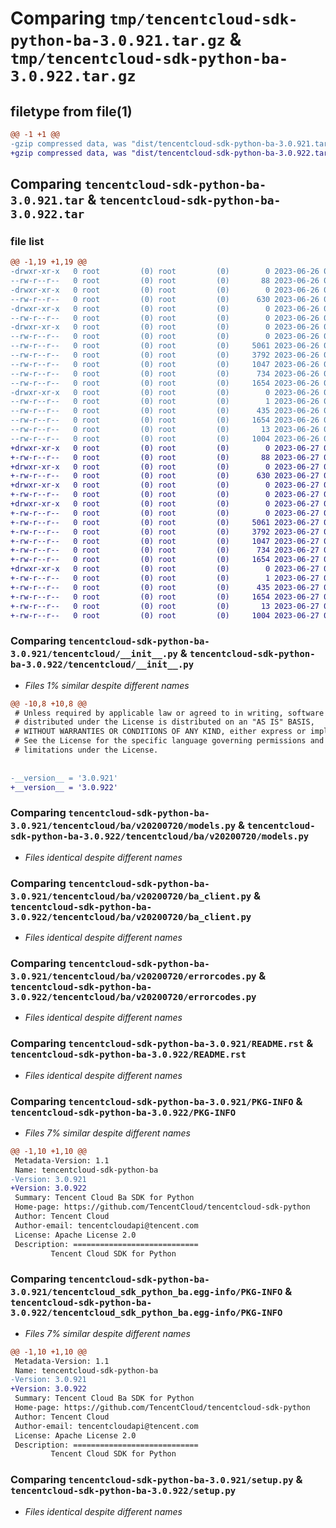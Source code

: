 # Comparing `tmp/tencentcloud-sdk-python-ba-3.0.921.tar.gz` & `tmp/tencentcloud-sdk-python-ba-3.0.922.tar.gz`

## filetype from file(1)

```diff
@@ -1 +1 @@
-gzip compressed data, was "dist/tencentcloud-sdk-python-ba-3.0.921.tar", last modified: Mon Jun 26 00:16:41 2023, max compression
+gzip compressed data, was "dist/tencentcloud-sdk-python-ba-3.0.922.tar", last modified: Tue Jun 27 00:17:24 2023, max compression
```

## Comparing `tencentcloud-sdk-python-ba-3.0.921.tar` & `tencentcloud-sdk-python-ba-3.0.922.tar`

### file list

```diff
@@ -1,19 +1,19 @@
-drwxr-xr-x   0 root         (0) root         (0)        0 2023-06-26 00:16:41.000000 tencentcloud-sdk-python-ba-3.0.921/
--rw-r--r--   0 root         (0) root         (0)       88 2023-06-26 00:16:41.000000 tencentcloud-sdk-python-ba-3.0.921/setup.cfg
-drwxr-xr-x   0 root         (0) root         (0)        0 2023-06-26 00:16:41.000000 tencentcloud-sdk-python-ba-3.0.921/tencentcloud/
--rw-r--r--   0 root         (0) root         (0)      630 2023-06-26 00:16:41.000000 tencentcloud-sdk-python-ba-3.0.921/tencentcloud/__init__.py
-drwxr-xr-x   0 root         (0) root         (0)        0 2023-06-26 00:16:41.000000 tencentcloud-sdk-python-ba-3.0.921/tencentcloud/ba/
--rw-r--r--   0 root         (0) root         (0)        0 2023-06-26 00:16:41.000000 tencentcloud-sdk-python-ba-3.0.921/tencentcloud/ba/__init__.py
-drwxr-xr-x   0 root         (0) root         (0)        0 2023-06-26 00:16:41.000000 tencentcloud-sdk-python-ba-3.0.921/tencentcloud/ba/v20200720/
--rw-r--r--   0 root         (0) root         (0)        0 2023-06-26 00:16:41.000000 tencentcloud-sdk-python-ba-3.0.921/tencentcloud/ba/v20200720/__init__.py
--rw-r--r--   0 root         (0) root         (0)     5061 2023-06-26 00:16:41.000000 tencentcloud-sdk-python-ba-3.0.921/tencentcloud/ba/v20200720/models.py
--rw-r--r--   0 root         (0) root         (0)     3792 2023-06-26 00:16:41.000000 tencentcloud-sdk-python-ba-3.0.921/tencentcloud/ba/v20200720/ba_client.py
--rw-r--r--   0 root         (0) root         (0)     1047 2023-06-26 00:16:41.000000 tencentcloud-sdk-python-ba-3.0.921/tencentcloud/ba/v20200720/errorcodes.py
--rw-r--r--   0 root         (0) root         (0)      734 2023-06-26 00:16:41.000000 tencentcloud-sdk-python-ba-3.0.921/README.rst
--rw-r--r--   0 root         (0) root         (0)     1654 2023-06-26 00:16:41.000000 tencentcloud-sdk-python-ba-3.0.921/PKG-INFO
-drwxr-xr-x   0 root         (0) root         (0)        0 2023-06-26 00:16:41.000000 tencentcloud-sdk-python-ba-3.0.921/tencentcloud_sdk_python_ba.egg-info/
--rw-r--r--   0 root         (0) root         (0)        1 2023-06-26 00:16:41.000000 tencentcloud-sdk-python-ba-3.0.921/tencentcloud_sdk_python_ba.egg-info/dependency_links.txt
--rw-r--r--   0 root         (0) root         (0)      435 2023-06-26 00:16:41.000000 tencentcloud-sdk-python-ba-3.0.921/tencentcloud_sdk_python_ba.egg-info/SOURCES.txt
--rw-r--r--   0 root         (0) root         (0)     1654 2023-06-26 00:16:41.000000 tencentcloud-sdk-python-ba-3.0.921/tencentcloud_sdk_python_ba.egg-info/PKG-INFO
--rw-r--r--   0 root         (0) root         (0)       13 2023-06-26 00:16:41.000000 tencentcloud-sdk-python-ba-3.0.921/tencentcloud_sdk_python_ba.egg-info/top_level.txt
--rw-r--r--   0 root         (0) root         (0)     1004 2023-06-26 00:16:41.000000 tencentcloud-sdk-python-ba-3.0.921/setup.py
+drwxr-xr-x   0 root         (0) root         (0)        0 2023-06-27 00:17:24.000000 tencentcloud-sdk-python-ba-3.0.922/
+-rw-r--r--   0 root         (0) root         (0)       88 2023-06-27 00:17:24.000000 tencentcloud-sdk-python-ba-3.0.922/setup.cfg
+drwxr-xr-x   0 root         (0) root         (0)        0 2023-06-27 00:17:24.000000 tencentcloud-sdk-python-ba-3.0.922/tencentcloud/
+-rw-r--r--   0 root         (0) root         (0)      630 2023-06-27 00:17:24.000000 tencentcloud-sdk-python-ba-3.0.922/tencentcloud/__init__.py
+drwxr-xr-x   0 root         (0) root         (0)        0 2023-06-27 00:17:24.000000 tencentcloud-sdk-python-ba-3.0.922/tencentcloud/ba/
+-rw-r--r--   0 root         (0) root         (0)        0 2023-06-27 00:17:24.000000 tencentcloud-sdk-python-ba-3.0.922/tencentcloud/ba/__init__.py
+drwxr-xr-x   0 root         (0) root         (0)        0 2023-06-27 00:17:24.000000 tencentcloud-sdk-python-ba-3.0.922/tencentcloud/ba/v20200720/
+-rw-r--r--   0 root         (0) root         (0)        0 2023-06-27 00:17:24.000000 tencentcloud-sdk-python-ba-3.0.922/tencentcloud/ba/v20200720/__init__.py
+-rw-r--r--   0 root         (0) root         (0)     5061 2023-06-27 00:17:24.000000 tencentcloud-sdk-python-ba-3.0.922/tencentcloud/ba/v20200720/models.py
+-rw-r--r--   0 root         (0) root         (0)     3792 2023-06-27 00:17:24.000000 tencentcloud-sdk-python-ba-3.0.922/tencentcloud/ba/v20200720/ba_client.py
+-rw-r--r--   0 root         (0) root         (0)     1047 2023-06-27 00:17:24.000000 tencentcloud-sdk-python-ba-3.0.922/tencentcloud/ba/v20200720/errorcodes.py
+-rw-r--r--   0 root         (0) root         (0)      734 2023-06-27 00:17:24.000000 tencentcloud-sdk-python-ba-3.0.922/README.rst
+-rw-r--r--   0 root         (0) root         (0)     1654 2023-06-27 00:17:24.000000 tencentcloud-sdk-python-ba-3.0.922/PKG-INFO
+drwxr-xr-x   0 root         (0) root         (0)        0 2023-06-27 00:17:24.000000 tencentcloud-sdk-python-ba-3.0.922/tencentcloud_sdk_python_ba.egg-info/
+-rw-r--r--   0 root         (0) root         (0)        1 2023-06-27 00:17:24.000000 tencentcloud-sdk-python-ba-3.0.922/tencentcloud_sdk_python_ba.egg-info/dependency_links.txt
+-rw-r--r--   0 root         (0) root         (0)      435 2023-06-27 00:17:24.000000 tencentcloud-sdk-python-ba-3.0.922/tencentcloud_sdk_python_ba.egg-info/SOURCES.txt
+-rw-r--r--   0 root         (0) root         (0)     1654 2023-06-27 00:17:24.000000 tencentcloud-sdk-python-ba-3.0.922/tencentcloud_sdk_python_ba.egg-info/PKG-INFO
+-rw-r--r--   0 root         (0) root         (0)       13 2023-06-27 00:17:24.000000 tencentcloud-sdk-python-ba-3.0.922/tencentcloud_sdk_python_ba.egg-info/top_level.txt
+-rw-r--r--   0 root         (0) root         (0)     1004 2023-06-27 00:17:24.000000 tencentcloud-sdk-python-ba-3.0.922/setup.py
```

### Comparing `tencentcloud-sdk-python-ba-3.0.921/tencentcloud/__init__.py` & `tencentcloud-sdk-python-ba-3.0.922/tencentcloud/__init__.py`

 * *Files 1% similar despite different names*

```diff
@@ -10,8 +10,8 @@
 # Unless required by applicable law or agreed to in writing, software
 # distributed under the License is distributed on an "AS IS" BASIS,
 # WITHOUT WARRANTIES OR CONDITIONS OF ANY KIND, either express or implied.
 # See the License for the specific language governing permissions and
 # limitations under the License.
 
 
-__version__ = '3.0.921'
+__version__ = '3.0.922'
```

### Comparing `tencentcloud-sdk-python-ba-3.0.921/tencentcloud/ba/v20200720/models.py` & `tencentcloud-sdk-python-ba-3.0.922/tencentcloud/ba/v20200720/models.py`

 * *Files identical despite different names*

### Comparing `tencentcloud-sdk-python-ba-3.0.921/tencentcloud/ba/v20200720/ba_client.py` & `tencentcloud-sdk-python-ba-3.0.922/tencentcloud/ba/v20200720/ba_client.py`

 * *Files identical despite different names*

### Comparing `tencentcloud-sdk-python-ba-3.0.921/tencentcloud/ba/v20200720/errorcodes.py` & `tencentcloud-sdk-python-ba-3.0.922/tencentcloud/ba/v20200720/errorcodes.py`

 * *Files identical despite different names*

### Comparing `tencentcloud-sdk-python-ba-3.0.921/README.rst` & `tencentcloud-sdk-python-ba-3.0.922/README.rst`

 * *Files identical despite different names*

### Comparing `tencentcloud-sdk-python-ba-3.0.921/PKG-INFO` & `tencentcloud-sdk-python-ba-3.0.922/PKG-INFO`

 * *Files 7% similar despite different names*

```diff
@@ -1,10 +1,10 @@
 Metadata-Version: 1.1
 Name: tencentcloud-sdk-python-ba
-Version: 3.0.921
+Version: 3.0.922
 Summary: Tencent Cloud Ba SDK for Python
 Home-page: https://github.com/TencentCloud/tencentcloud-sdk-python
 Author: Tencent Cloud
 Author-email: tencentcloudapi@tencent.com
 License: Apache License 2.0
 Description: ============================
         Tencent Cloud SDK for Python
```

### Comparing `tencentcloud-sdk-python-ba-3.0.921/tencentcloud_sdk_python_ba.egg-info/PKG-INFO` & `tencentcloud-sdk-python-ba-3.0.922/tencentcloud_sdk_python_ba.egg-info/PKG-INFO`

 * *Files 7% similar despite different names*

```diff
@@ -1,10 +1,10 @@
 Metadata-Version: 1.1
 Name: tencentcloud-sdk-python-ba
-Version: 3.0.921
+Version: 3.0.922
 Summary: Tencent Cloud Ba SDK for Python
 Home-page: https://github.com/TencentCloud/tencentcloud-sdk-python
 Author: Tencent Cloud
 Author-email: tencentcloudapi@tencent.com
 License: Apache License 2.0
 Description: ============================
         Tencent Cloud SDK for Python
```

### Comparing `tencentcloud-sdk-python-ba-3.0.921/setup.py` & `tencentcloud-sdk-python-ba-3.0.922/setup.py`

 * *Files identical despite different names*

